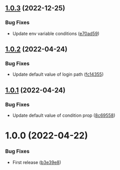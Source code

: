 ## [1.0.3](https://github.com/js-pack/react-auth/compare/v1.0.2...v1.0.3) (2022-12-25)


### Bug Fixes

* Update env variable conditions ([e70ad59](https://github.com/js-pack/react-auth/commit/e70ad596a5dc83864e2870c55fec541455f89260))

## [1.0.2](https://github.com/js-pack/react-auth/compare/v1.0.1...v1.0.2) (2022-04-24)


### Bug Fixes

* Update default value of login path ([fc14355](https://github.com/js-pack/react-auth/commit/fc1435562edf96fcd2ec73913558bf4cebbd6c28))

## [1.0.1](https://github.com/js-pack/react-auth/compare/v1.0.0...v1.0.1) (2022-04-24)


### Bug Fixes

* Update default value of condition prop ([8c69558](https://github.com/js-pack/react-auth/commit/8c69558af37116e14db37300872db0a42fd4a9f6))

# 1.0.0 (2022-04-22)


### Bug Fixes

* First release ([b3e39e8](https://github.com/js-pack/react-auth/commit/b3e39e8b55b9f222a81c732d1fd8aa1ca53388ab))

